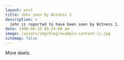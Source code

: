 ```yaml
---
layout: post
title: John seen by Witness 1
description: >
  John is reported to have been seen by Witness 1.
date: 1990-04-15 05:35:00 pm
image: /assets/img/blog/example-content-ii.jpg
sitemap: false
---
```


More deets.
